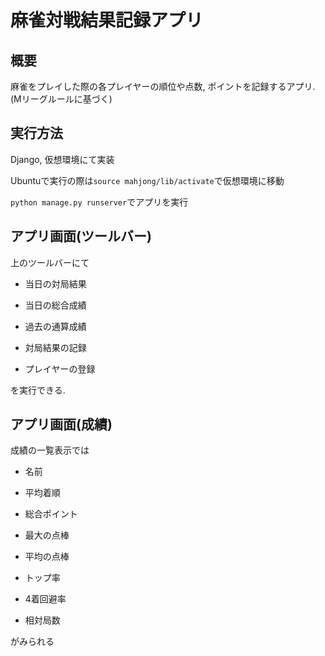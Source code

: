 # 麻雀対戦結果記録アプリ

## 概要

麻雀をプレイした際の各プレイヤーの順位や点数, ポイントを記録するアプリ.(Mリーグルールに基づく)

## 実行方法

Django, 仮想環境にて実装

Ubuntuで実行の際は`source mahjong/lib/activate`で仮想環境に移動

`python manage.py runserver`でアプリを実行

## アプリ画面(ツールバー)

上のツールバーにて

* 当日の対局結果

* 当日の総合成績

* 過去の通算成績

* 対局結果の記録

* プレイヤーの登録

を実行できる.

## アプリ画面(成績)

成績の一覧表示では

* 名前

* 平均着順

* 総合ポイント

* 最大の点棒

* 平均の点棒

* トップ率

* 4着回避率

* 相対局数

がみられる